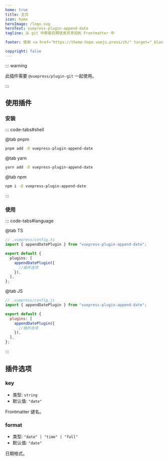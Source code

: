 ```yaml
---
home: true
title: 主页
icon: home
heroImage: /logo.svg
heroText: vuepress-plugin-append-date
tagline: 从 git 中获取日期信息并添加到 Frontmatter 中

footer: 使用 <a href="https://theme-hope.vuejs.press/zh/" target="_blank">VuePress Theme Hope</a> 主题 | MIT 协议, 版权所有 © 2019-present Mr.Hope

copyright: false
---
```


::: warning

此插件需要 `@vuepress/plugin-git` 一起使用。

:::

## 使用插件

### 安装

::: code-tabs#shell

@tab pnpm

```bash
pnpm add -D vuepress-plugin-append-date
```

@tab yarn

```bash
yarn add -D vuepress-plugin-append-date
```

@tab npm

```bash
npm i -D vuepress-plugin-append-date
```

:::

### 使用

::: code-tabs#language

@tab TS

```ts
// .vuepress/config.ts
import { appendDatePlugin } from "vuepress-plugin-append-date";

export default {
  plugins: [
    appendDatePlugin({
      //插件选项
    }),
  ],
};
```

@tab JS

```js
// .vuepress/config.js
import { appendDatePlugin } from "vuepress-plugin-append-date";

export default {
  plugins: [
    appendDatePlugin({
      //插件选项
    }),
  ],
};
```

:::

## 插件选项

### key

- 类型: `string`
- 默认值: `"date"`

Frontmatter 键名。

### format

- 类型: `"date" | "time" | "full"`
- 默认值: `"date"`

日期格式。
